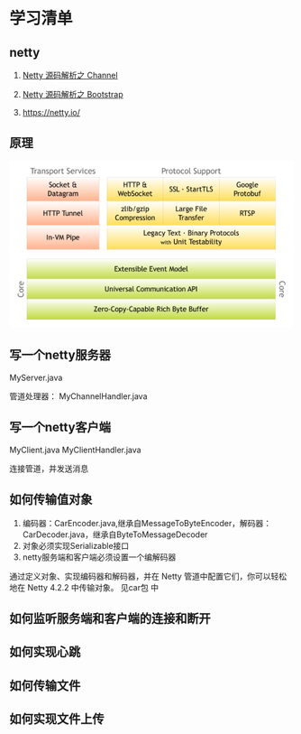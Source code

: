 # 学习清单

## netty

1. [Netty 源码解析之 Channel](https://www.jianshu.com/p/c0c0a0c5c0c0)

2. [Netty 源码解析之 Bootstrap](https://www.jianshu.com/p/c0c0a0c5c0c0)

3. https://netty.io/

## 原理

![img.png](img.png)


## 写一个netty服务器

MyServer.java

管道处理器： MyChannelHandler.java

## 写一个netty客户端

MyClient.java
MyClientHandler.java

连接管道，并发送消息


## 如何传输值对象

1. 编码器：CarEncoder.java,继承自MessageToByteEncoder，解码器：CarDecoder.java，继承自ByteToMessageDecoder
2. 对象必须实现Serializable接口
3. netty服务端和客户端必须设置一个编解码器

通过定义对象、实现编码器和解码器，并在 Netty 管道中配置它们，你可以轻松地在 Netty 4.2.2 中传输对象。
见car包 中

## 如何监听服务端和客户端的连接和断开




## 如何实现心跳





## 如何传输文件



## 如何实现文件上传







